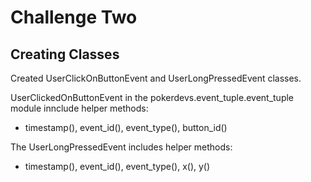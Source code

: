 # Challenge Two

## Creating Classes

Created UserClickOnButtonEvent and UserLongPressedEvent classes.

UserClickedOnButtonEvent in the pokerdevs.event_tuple.event_tuple module innclude helper methods:
  * timestamp(), event_id(), event_type(), button_id()

The UserLongPressedEvent includes helper methods:
  * timestamp(), event_id(), event_type(), x(), y()
